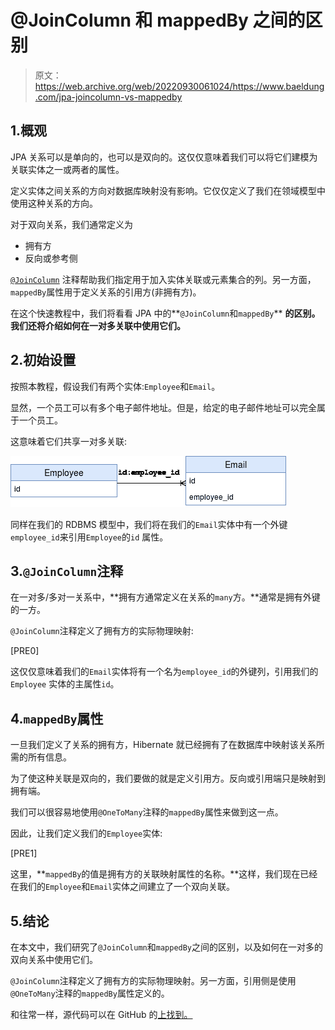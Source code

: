 # @JoinColumn 和 mappedBy 之间的区别

> 原文：<https://web.archive.org/web/20220930061024/https://www.baeldung.com/jpa-joincolumn-vs-mappedby>

## 1.概观

JPA 关系可以是单向的，也可以是双向的。这仅仅意味着我们可以将它们建模为关联实体之一或两者的属性。

定义实体之间关系的方向对数据库映射没有影响。它仅仅定义了我们在领域模型中使用这种关系的方向。

对于双向关系，我们通常定义为

*   拥有方
*   反向或参考侧

[`@JoinColumn`](/web/20220926180736/https://www.baeldung.com/jpa-join-column) 注释帮助我们指定用于加入实体关联或元素集合的列。另一方面，`mappedBy`属性用于定义关系的引用方(非拥有方)。

在这个快速教程中，我们将看看 JPA 中的**`@JoinColumn`和`mappedBy`** **的区别。我们还将介绍如何在一对多关联中使用它们。**

## 2.初始设置

按照本教程，假设我们有两个实体:`Employee`和`Email`。

显然，一个员工可以有多个电子邮件地址。但是，给定的电子邮件地址可以完全属于一个员工。

这意味着它们共享一对多关联:

[![Employee - Email](img/17d14eeb63ac4775cad1ceafc2695a1b.png)](/web/20220926180736/https://www.baeldung.com/wp-content/uploads/2018/11/12345789.png)

同样在我们的 RDBMS 模型中，我们将在我们的`Email`实体中有一个外键`employee_id`来引用`Employee`的`id` 属性。

## 3.`@JoinColumn`注释

在一对多/多对一关系中，**拥有方通常定义在关系的`many`方。**通常是拥有外键的一方。

`@JoinColumn`注释定义了拥有方的实际物理映射:

[PRE0]

这仅仅意味着我们的`Email`实体将有一个名为`employee_id`的外键列，引用我们的`Employee` 实体的主属性`id`。

## 4.`mappedBy`属性

一旦我们定义了关系的拥有方，Hibernate 就已经拥有了在数据库中映射该关系所需的所有信息。

为了使这种关联是双向的，我们要做的就是定义引用方。反向或引用端只是映射到拥有端。

我们可以很容易地使用`@OneToMany`注释的`mappedBy`属性来做到这一点。

因此，让我们定义我们的`Employee`实体:

[PRE1]

这里，**`mappedBy`的值是拥有方的关联映射属性的名称。**这样，我们现在已经在我们的`Employee`和`Email`实体之间建立了一个双向关联。

## 5.结论

在本文中，我们研究了`@JoinColumn`和`mappedBy`之间的区别，以及如何在一对多的双向关系中使用它们。

`@JoinColumn`注释定义了拥有方的实际物理映射。另一方面，引用侧是使用`@OneToMany`注释的`mappedBy`属性定义的。

和往常一样，源代码可以在 GitHub 的[上找到。](https://web.archive.org/web/20220926180736/https://github.com/eugenp/tutorials/tree/master/persistence-modules/hibernate-annotations)